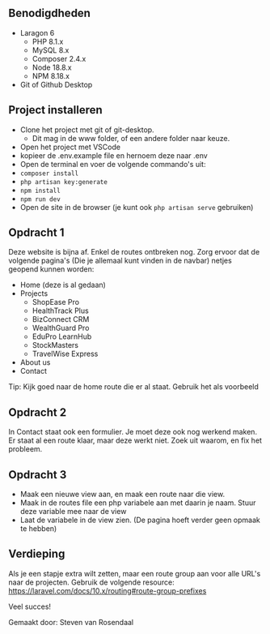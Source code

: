 ## Benodigdheden

- Laragon 6
  - PHP 8.1.x
  - MySQL 8.x
  - Composer 2.4.x
  - Node 18.8.x
  - NPM 8.18.x
- Git of Github Desktop

## Project installeren

- Clone het project met git of git-desktop.
  - Dit mag in de www folder, of een andere folder naar keuze.
- Open het project met VSCode
- kopieer de .env.example file en hernoem deze naar .env
- Open de terminal en voer de volgende commando's uit:
- `composer install`
- `php artisan key:generate`
- `npm install`
- `npm run dev`
- Open de site in de browser (je kunt ook `php artisan serve` gebruiken)

## Opdracht 1

Deze website is bijna af. Enkel de routes ontbreken nog. Zorg ervoor dat de volgende pagina's (Die je allemaal kunt vinden in de navbar) netjes geopend kunnen worden:

- Home (deze is al gedaan)
- Projects
  - ShopEase Pro
  - HealthTrack Plus
  - BizConnect CRM
  - WealthGuard Pro
  - EduPro LearnHub
  - StockMasters
  - TravelWise Express
- About us
- Contact

Tip: Kijk goed naar de home route die er al staat. Gebruik het als voorbeeld

## Opdracht 2

In Contact staat ook een formulier. Je moet deze ook nog werkend maken. Er staat al een route klaar, maar deze werkt niet. Zoek uit waarom, en fix het probleem.

## Opdracht 3

- Maak een nieuwe view aan, en maak een route naar die view. 
- Maak in de routes file een php variabele aan met daarin je naam. Stuur deze variable mee naar de view
- Laat de variabele in de view zien. (De pagina hoeft verder geen opmaak te hebben)

## Verdieping

Als je een stapje extra wilt zetten, maar een route group aan voor alle URL's naar de projecten. Gebruik de volgende resource: https://laravel.com/docs/10.x/routing#route-group-prefixes

Veel succes!

Gemaakt door: Steven van Rosendaal
